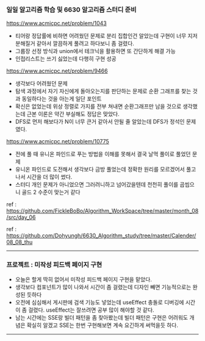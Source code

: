 ### 일일 알고리즘 학습 및 6630 알고리즘 스터디 준비

https://www.acmicpc.net/problem/1043

- 티어랑 정답률에 비하면 어려웠던 문제로 분리 집합인건 알았는데 구현이 너무 지저분해질거 같아서 깔끔하게 풀려고 하다보니 좀 걸렸다.
- 그룹장 선정 방식과 union에서 테크닉을 활용하면 또 간단하게 해결 가능
- 인접리스트는 쓰기 싫었는데 다행히 구현 성공

https://www.acmicpc.net/problem/9466

- 생각보다 어려웠던 문제
- 탐색 과정에서 자기 자신에게 돌아오는지를 판단하는 문제로 순환 그래프를 찾는 것과 동일하다는 것을 아는게 일단 포인트
- 확신은 없었는데 위상 정렬로 가지를 전부 쳐내면 순환그래프만 남을 것으로 생각했는데 근본 이론은 약간 부실해도 정답은 맞았다.
- DFS로 먼저 해보다가 N이 너무 큰거 같아서 안될 줄 알았는데 DFS가 정석인 문제였다.

https://www.acmicpc.net/problem/10775

- 전에 풀 때 유니온 파인드로 푸는 방법을 이해를 못해서 결국 날먹 풀이로 풀었던 문제
- 유니온 파인드로 도전해서 생각보다 금방 풀었는데 정확한 원리를 모르겠어서 풀고나서 시간을 더 많이 썼다.
- 스터디 개인 문제가 아니었으면 그러려니하고 넘어갔을텐데 천천히 풀이를 곱씹으니 골드 2 수준이 맞는거 같다

ref : https://github.com/FickleBoBo/Algorithm_WorkSpace/tree/master/month_08/src/day_06

ref : https://github.com/Dohyungh/6630_Algorithm_study/tree/master/Calender/08_08_thu

---

### 프로젝트 : 미작성 피드백 페이지 구현

- 오늘은 할게 딱히 없어서 미작성 피드백 페이지 구현을 맡았다.
- 생각보다 컴포넌트가 많이 나와서 시간이 좀 걸렸는데 디자인 빼면 기능적으로는 완성된 듯하다
- 오전에 심심해서 게시판에 검색 기능도 넣었는데 useEffect 충돌로 디버깅에 시간이 좀 걸렸다. useEffect는 잘쓰려면 공부 많이 해야할 것 같다.
- 남는 시간에는 SSE랑 빌더 패턴을 좀 찾아봤는데 빌더 패턴은 구현은 어려워도 개념은 확실히 알겠고 SSE는 한번 구현해보면 계속 요긴하게 써먹을듯 하다.

---
